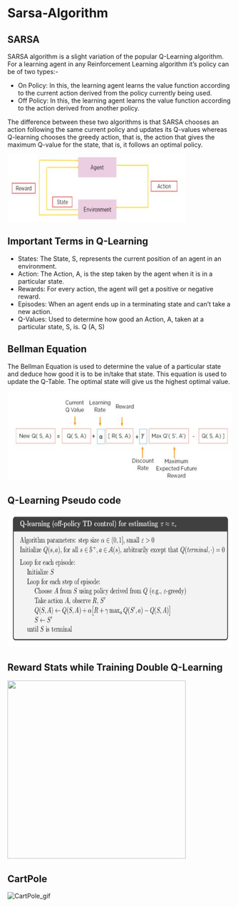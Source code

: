 # Sarsa-Algorithm

## SARSA
SARSA algorithm is a slight variation of the popular Q-Learning algorithm. For a learning agent in any Reinforcement Learning algorithm it’s policy can be of two types:- 

- On Policy: In this, the learning agent learns the value function according to the current action derived from the policy currently being used.
- Off Policy: In this, the learning agent learns the value function according to the action derived from another policy.

The difference between these two algorithms is that SARSA chooses an action following the same current policy and updates its Q-values whereas Q-learning chooses the greedy action, that is, the action that gives the maximum Q-value for the state, that is, it follows an optimal policy.

<img src="https://github.com/BhanuPrakashPebbeti/Balancing-Pendulum-with-Q-Learning/blob/main/assets/Q-learning.jfif" width="400" height="150">

## Important Terms in Q-Learning
- States: The State, S, represents the current position of an agent in an environment. 
- Action: The Action, A, is the step taken by the agent when it is in a particular state.
- Rewards: For every action, the agent will get a positive or negative reward.
- Episodes: When an agent ends up in a terminating state and can’t take a new action.
- Q-Values: Used to determine how good an Action, A, taken at a particular state, S, is. Q (A, S)

## Bellman Equation
The Bellman Equation is used to determine the value of a particular state and deduce how good it is to be in/take that state. This equation is used to update the Q-Table. The optimal state will give us the highest optimal value. 

<img src="https://github.com/BhanuPrakashPebbeti/Balancing-Pendulum-with-Q-Learning/blob/main/assets/bellman-equation.jfif" width="600" height="200">

## Q-Learning Pseudo code

<img src="https://github.com/BhanuPrakashPebbeti/Balancing-Pendulum-with-Q-Learning/blob/main/assets/Q-Learning%20Psuedo%20code.png" width="600" height="300">

## Reward Stats while Training Double Q-Learning

<img src="https://github.com/BhanuPrakashPebbeti/Sarsa-Algorithm/blob/main/Statistics.png" width="400" height="400">

## CartPole 
![CartPole_gif](https://github.com/BhanuPrakashPebbeti/Sarsa-Algorithm/blob/main/CartPole.gif)

